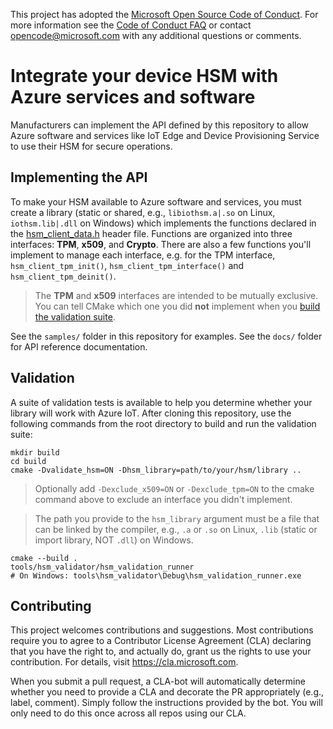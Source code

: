 This project has adopted the [Microsoft Open Source Code of Conduct](https://opensource.microsoft.com/codeofconduct/).
For more information see the [Code of Conduct FAQ](https://opensource.microsoft.com/codeofconduct/faq/) or
contact [opencode@microsoft.com](mailto:opencode@microsoft.com) with any additional questions or comments.

# Integrate your device HSM with Azure services and software
Manufacturers can implement the API defined by this repository to allow Azure software and services like IoT Edge and Device Provisioning Service to use their HSM for secure operations.

## Implementing the API
To make your HSM available to Azure software and services, you must create a library (static or shared, e.g., `libiothsm.a|.so` on Linux, `iothsm.lib|.dll` on Windows) which implements the functions declared in the [hsm_client_data.h](inc/hsm_client_data.h) header file. Functions are organized into three interfaces: **TPM**, **x509**, and **Crypto**. There are also a few functions you'll implement to manage each interface, e.g. for the TPM interface, `hsm_client_tpm_init()`, `hsm_client_tpm_interface()` and `hsm_client_tpm_deinit()`.

> The **TPM** and **x509** interfaces are intended to be mutually exclusive. You can tell CMake which one you did **not** implement when you [build the validation suite](#validation).

See the `samples/` folder in this repository for examples. See the `docs/` folder for API reference documentation.

## Validation

A suite of validation tests is available to help you determine whether your library will work with Azure IoT. After cloning this repository, use the following commands from the root directory to build and run the validation suite:

```
mkdir build
cd build
cmake -Dvalidate_hsm=ON -Dhsm_library=path/to/your/hsm/library ..
```
> Optionally add `-Dexclude_x509=ON` or `-Dexclude_tpm=ON` to the cmake command above to exclude an interface you didn't implement.

> The path you provide to the `hsm_library` argument must be a file that can be linked by the compiler, e.g., `.a` or `.so` on Linux, `.lib` (static or import library, NOT `.dll`) on Windows.

```
cmake --build .
tools/hsm_validator/hsm_validation_runner
# On Windows: tools\hsm_validator\Debug\hsm_validation_runner.exe
```

## Contributing

This project welcomes contributions and suggestions.  Most contributions require you to agree to a
Contributor License Agreement (CLA) declaring that you have the right to, and actually do, grant us
the rights to use your contribution. For details, visit https://cla.microsoft.com.

When you submit a pull request, a CLA-bot will automatically determine whether you need to provide
a CLA and decorate the PR appropriately (e.g., label, comment). Simply follow the instructions
provided by the bot. You will only need to do this once across all repos using our CLA.
